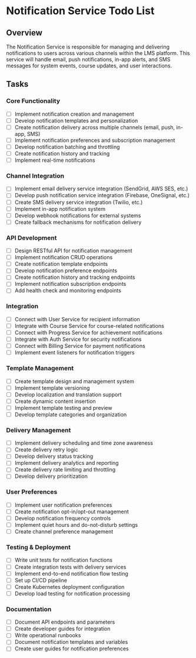 # Notification Service Todo List

## Overview
The Notification Service is responsible for managing and delivering notifications to users across various channels within the LMS platform. This service will handle email, push notifications, in-app alerts, and SMS messages for system events, course updates, and user interactions.

## Tasks

### Core Functionality
- [ ] Implement notification creation and management
- [ ] Develop notification templates and personalization
- [ ] Create notification delivery across multiple channels (email, push, in-app, SMS)
- [ ] Implement notification preferences and subscription management
- [ ] Develop notification batching and throttling
- [ ] Create notification history and tracking
- [ ] Implement real-time notifications

### Channel Integration
- [ ] Implement email delivery service integration (SendGrid, AWS SES, etc.)
- [ ] Develop push notification service integration (Firebase, OneSignal, etc.)
- [ ] Create SMS delivery service integration (Twilio, etc.)
- [ ] Implement in-app notification system
- [ ] Develop webhook notifications for external systems
- [ ] Create fallback mechanisms for notification delivery

### API Development
- [ ] Design RESTful API for notification management
- [ ] Implement notification CRUD operations
- [ ] Create notification template endpoints
- [ ] Develop notification preference endpoints
- [ ] Create notification history and tracking endpoints
- [ ] Implement notification subscription endpoints
- [ ] Add health check and monitoring endpoints

### Integration
- [ ] Connect with User Service for recipient information
- [ ] Integrate with Course Service for course-related notifications
- [ ] Connect with Progress Service for achievement notifications
- [ ] Integrate with Auth Service for security notifications
- [ ] Connect with Billing Service for payment notifications
- [ ] Implement event listeners for notification triggers

### Template Management
- [ ] Create template design and management system
- [ ] Implement template versioning
- [ ] Develop localization and translation support
- [ ] Create dynamic content insertion
- [ ] Implement template testing and preview
- [ ] Develop template categories and organization

### Delivery Management
- [ ] Implement delivery scheduling and time zone awareness
- [ ] Create delivery retry logic
- [ ] Develop delivery status tracking
- [ ] Implement delivery analytics and reporting
- [ ] Create delivery rate limiting and throttling
- [ ] Develop delivery prioritization

### User Preferences
- [ ] Implement user notification preferences
- [ ] Create notification opt-in/opt-out management
- [ ] Develop notification frequency controls
- [ ] Implement quiet hours and do-not-disturb settings
- [ ] Create channel preference management

### Testing & Deployment
- [ ] Write unit tests for notification functions
- [ ] Create integration tests with delivery services
- [ ] Implement end-to-end notification flow testing
- [ ] Set up CI/CD pipeline
- [ ] Create Kubernetes deployment configuration
- [ ] Develop load testing for notification processing

### Documentation
- [ ] Document API endpoints and parameters
- [ ] Create developer guides for integration
- [ ] Write operational runbooks
- [ ] Document notification templates and variables
- [ ] Create user guides for notification preferences